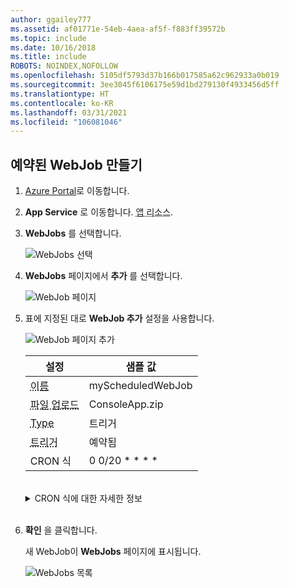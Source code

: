 ```yaml
---
author: ggailey777
ms.assetid: af01771e-54eb-4aea-af5f-f883ff39572b
ms.topic: include
ms.date: 10/16/2018
ms.title: include
ROBOTS: NOINDEX,NOFOLLOW
ms.openlocfilehash: 5105df5793d37b166b017585a62c962933a0b019
ms.sourcegitcommit: 3ee3045f6106175e59d1bd279130f4933456d5ff
ms.translationtype: HT
ms.contentlocale: ko-KR
ms.lasthandoff: 03/31/2021
ms.locfileid: "106081046"
---
```

## <a name="create-a-scheduled-webjob"></a><a name="CreateScheduledCRON"></a>예약된 WebJob 만들기


1. [Azure Portal](https://portal.azure.com)로 이동합니다.
1. **App Service** 로 이동합니다. <abbr title="앱 리소스는 웹앱, API 앱 또는 모바일 앱일 수 있습니다.">앱 리소스</abbr>.
1. **WebJobs** 를 선택합니다.

   ![WebJobs 선택](../media/web-sites-create-web-jobs/select-webjobs.png)

1. **WebJobs** 페이지에서 **추가** 를 선택합니다.

    ![WebJob 페이지](../media/web-sites-create-web-jobs/wjblade.png)

1. 표에 지정된 대로 **WebJob 추가** 설정을 사용합니다.

    ![WebJob 페이지 추가](../media/web-sites-create-web-jobs/addwjscheduled.png)
    
    | 설정      | 샘플 값   |
    | ------------ | ----------------- | 
    | <abbr title="App Service 앱 내에서 고유한 이름입니다. 문자 또는 숫자로 시작해야 하며, `-` 및 `_`을 제외한 다른 특수 문자를 포함할 수 없습니다.">이름</a> | myScheduledWebJob | 
    | <abbr title="실행 파일 또는 스크립트 파일뿐만 아니라 프로그램 또는 스크립트를 실행하는 데 필요한 지원 파일이 포함되는 *.zip* 파일입니다.">파일 업로드</abbr> | ConsoleApp.zip |
    | <abbr title="형식에는 연속, 트리거된 형식이 포함됩니다.">Type</abbr> | 트리거 |
    | <abbr title="안정적으로 실행되도록 예약하기 위해 Always On 기능을 사용하도록 설정합니다. Always On은 기본, 표준 및 프리미엄 가격 책정 계층에서만 사용할 수 있습니다.">트리거</a> | 예약됨 |
    | CRON 식</a> | 0 0/20 * * * * | 
    
    <br>
    
    <details>
     <summary>CRON 식에 대한 자세한 정보</summary>
     <a name="#ncrontab-expressions"></a>
    
     다음 예제와 같이 포털에 [NCRONTAB 식](../../azure-functions/functions-bindings-timer.md#ncrontab-expressions)을 입력하거나 WebJob *.zip* 파일의 루트에 `settings.job` 파일을 포함할 수 있습니다.
     
     ```json
     {
         "schedule": "0 */15 * * * *"
     }
     ```
     
     자세한 내용은 [트리거된 WebJob 예약](../webjobs-dotnet-deploy-vs.md#scheduling-a-triggered-webjob)을 참조하세요.
     
     [!INCLUDE [webjobs-cron-timezone-note](../../../includes/webjobs-cron-timezone-note.md)]
     </details>
     <br>

1. **확인** 을 클릭합니다.

    새 WebJob이 **WebJobs** 페이지에 표시됩니다.
    
    ![WebJobs 목록](../media/web-sites-create-web-jobs/listallwebjobs.png)
